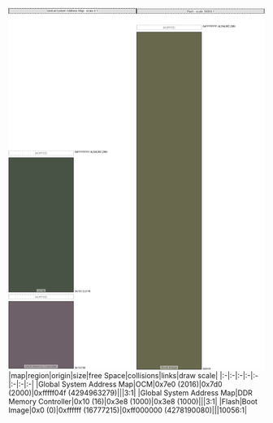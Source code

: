 ![memory map diagram](A6_region_freespace_exceeds_height-higher_maxaddress_set_redux.png)
|map|region|origin|size|free Space|collisions|links|draw scale|
|:-|:-|:-|:-|:-|:-|:-|:-|
|Global System Address Map|<span style='color:(12, 26, 9)'>OCM</span>|0x7e0 (2016)|0x7d0 (2000)|0xfffff04f (4294963279)|||3:1|
|Global System Address Map|<span style='color:(62, 44, 54)'>DDR Memory Controller</span>|0x10 (16)|0x3e8 (1000)|0x3e8 (1000)|||3:1|
|Flash|<span style='color:(55, 56, 17)'>Boot Image</span>|0x0 (0)|0xffffff (16777215)|0xff000000 (4278190080)|||10056:1|
